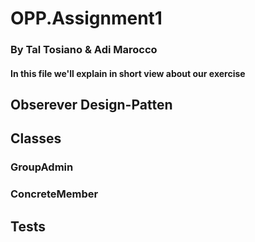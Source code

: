 # OPP.Assignment1

### By Tal Tosiano & Adi Marocco

#### In this file we'll explain in short view about our exercise

## Obserever Design-Patten


## Classes

### GroupAdmin

### ConcreteMember

## Tests
